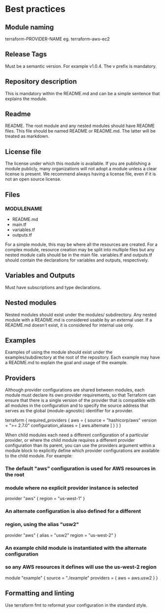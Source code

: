 # Best practices

## Module naming

terraform-PROVIDER-NAME eg. terraform-aws-ec2

## Release Tags

Must be a semantic version. For example v1.0.4. The v prefix is mandatory.

## Repository description

This is mandatory within the README.md and can be a simple sentence that explains the module.

## Readme

README. The root module and any nested modules should have README files. This file should be named README or README.md. The latter will be treated as markdown.

## License file

The license under which this module is available. If you are publishing a module publicly, many organizations will not adopt a module unless a clear license is present.
We recommend always having a license file, even if it is not an open source license.

## Files

### MODULENAME

- README.md
- main.tf
- variables.tf
- outputs.tf

For a simple module, this may be where all the resources are created.
For a complex module, resource creation may be split into multiple files but any nested module calls should be in the main file.
variables.tf and outputs.tf should contain the declarations for variables and outputs, respectively.

## Variables and Outputs

Must have subscriptions and type declarations.

## Nested modules

Nested modules should exist under the modules/ subdirectory. Any nested module with a README.md is considered usable by an external user. If a README.md doesn't exist, it is considered for internal use only.

## Examples

Examples of using the module should exist under the examples/subdirectory at the root of the repository. Each example may have a README.md to explain the goal and usage of the example.

## Providers

Although provider configurations are shared between modules, each module must declare its own provider requirements, so that Terraform can ensure that there is a single version of the provider that is
compatible with all modules in the configuration and to specify the source address that serves as the global (module-agnostic) identifier for a provider.

terraform {
required_providers {
aws = {
source = "hashicorp/aws"
version = ">= 2.7.0"
configuration_aliases = [ aws.alternate ]
}
}
}

When child modules each need a different configuration of a particular provider, or where the child module requires a different provider configuration than its parent,
you can use the providers argument within a module block to explicitly define which provider configurations are available to the child module. For example:

### The default "aws" configuration is used for AWS resources in the root

### module where no explicit provider instance is selected

provider "aws" {
region = "us-west-1"
}

### An alternate configuration is also defined for a different

### region, using the alias "usw2"

provider "aws" {
alias = "usw2"
region = "us-west-2"
}

### An example child module is instantiated with the alternate configuration

### so any AWS resources it defines will use the us-west-2 region

module "example" {
source = "./example"
providers = {
aws = aws.usw2
}
}

## Formatting and linting

Use terraform fmt to reformat your configuration in the standard style.
